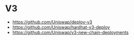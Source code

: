 # V3
- https://github.com/Uniswap/deploy-v3
- https://github.com/Uniswap/hardhat-v3-deploy
- https://github.com/Uniswap/v3-new-chain-deployments
